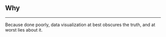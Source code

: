##  Why

***

Because done poorly, data visualization at best obscures the truth, and at worst lies about it.

